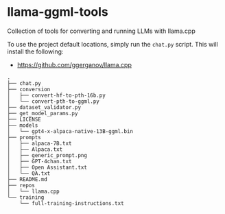 # llama-ggml-tools
Collection of tools for converting and running LLMs with llama.cpp

To use the project default locations, simply run the `chat.py` script. This will install the following:

* https://github.com/ggerganov/llama.cpp

```tree
.
├── chat.py
├── conversion
│   ├── convert-hf-to-pth-16b.py
│   └── convert-pth-to-ggml.py
├── dataset_validator.py
├── get_model_params.py
├── LICENSE
├── models
│   └── gpt4-x-alpaca-native-13B-ggml.bin
├── prompts
│   ├── alpaca-7B.txt
│   ├── Alpaca.txt
│   ├── generic_prompt.png
│   ├── GPT-4chan.txt
│   ├── Open Assistant.txt
│   └── QA.txt
├── README.md
├── repos
│   └── llama.cpp
└── training
    └── full-training-instructions.txt
```